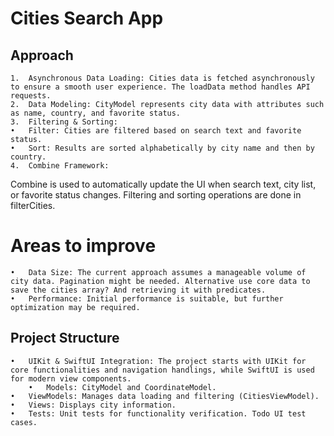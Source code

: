 # Cities Search App

## Approach

	1.	Asynchronous Data Loading: Cities data is fetched asynchronously to ensure a smooth user experience. The loadData method handles API requests.
	2.	Data Modeling: CityModel represents city data with attributes such as name, country, and favorite status.
	3.	Filtering & Sorting:
	•	Filter: Cities are filtered based on search text and favorite status.
	•	Sort: Results are sorted alphabetically by city name and then by country.
	4.	Combine Framework:
Combine is used to automatically update the UI when search text, city list, or favorite status changes. Filtering and sorting operations are done in filterCities.

# Areas to improve

	•	Data Size: The current approach assumes a manageable volume of city data. Pagination might be needed. Alternative use core data to save the cities array? And retrieving it with predicates. 
	•	Performance: Initial performance is suitable, but further optimization may be required.

## Project Structure

	•	UIKit & SwiftUI Integration: The project starts with UIKit for core functionalities and navigation handlings, while SwiftUI is used for modern view components.
        •	Models: CityModel and CoordinateModel.
	•	ViewModels: Manages data loading and filtering (CitiesViewModel).
	•	Views: Displays city information.
	•	Tests: Unit tests for functionality verification. Todo UI test cases.
